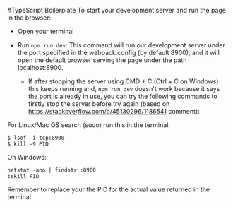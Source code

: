 #TypeScript Boilerplate
To start your development server and run the page in the browser:
* Open your terminal
 * Run `npm run dev`: This command will run our development server under the port specified in the webpack.config (by default 8900), and it will open the default browser serving the page under the path localhost:8900.
    
    * If after stopping the server using CMD + C (Ctrl + C on Windows) this keeps running and, `npm run dev` doesn't work because it says the port is already in use, you can try the following commands to firstly stop the server  before try again (based on https://stackoverflow.com/a/45130296/1186541 comment):

For Linux/Mac OS search (sudo) run this in the terminal:

`$ lsof -i tcp:8900`  
`$ kill -9 PID`

On Windows:

`netstat -ano | findstr :8900`  
`tskill PID`

Remember to replace your the PID for the actual value returned in the terminal.

